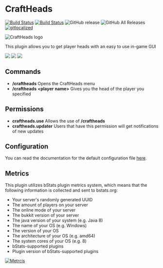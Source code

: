 CraftHeads
==========

[![Build Status](https://img.shields.io/travis/com/ursinn/craftheads?logo=travis)](https://travis-ci.com/ursinn/CraftHeads)
[![Build Status](https://img.shields.io/jenkins/build?jobUrl=https%3A%2F%2Fci.filli-it.ch%2Fjob%2Fursinn%2Fjob%2FSpigot%2Fjob%2FCraftHeads%2Fjob%2Fmaster%2F&logo=jenkins)](https://ci.filli-it.ch/job/ursinn/job/Spigot/job/CraftHeads/job/master/)
![GitHub release](https://img.shields.io/github/release/ursinn/CraftHeads.svg?logo=github)
![GitHub All Releases](https://img.shields.io/github/downloads/ursinn/CraftHeads/total.svg?logo=github)
[![gitlocalized ](https://gitlocalize.com/repo/3812/whole_project/badge.svg)](https://gitlocalize.com/repo/3812/)

![CraftHeads logo](http://i.imgur.com/WqkRLhF.png)

This plugin allows you to get player heads with an easy to use in-game GUI

![](http://i.imgur.com/qaC7lmA.png)
![](http://i.imgur.com/RbqMbRu.png)
![](http://i.imgur.com/PWqekGh.png)

## **Commands**
* **/craftheads** Opens the CraftHeads menu
* **/craftheads** **<player** **name>** Gives you the head of the player you specified

## **Permissions**
* **craftheads.use** Allows the use of **/craftheads**
* **craftheads.updater** Users that have this permission will get notifications of new updates

## **Configuration**
You can read the documentation for the default configuration file [here](https://github.com/ursinn/CraftHeads/blob/master/src/main/resources/config.yml).

## **Metrics**
This plugin utilizes bStats plugin metrics system, which means that the following information is collected and sent to bstats.org:
* Your server's randomly generated UUID
* The amount of players on your server
* The online mode of your server
* The bukkit version of your server
* The java version of your system (e.g. Java 8)
* The name of your OS (e.g. Windows)
* The version of your OS
* The architecture of your OS (e.g. amd64)
* The system cores of your OS (e.g. 8)
* bStats-supported plugins
* Plugin version of bStats-supported plugins

[![Metrcis](https://bstats.org/signatures/bukkit/CraftHeads.svg)](https://bstats.org/plugin/bukkit/CraftHeads/3033)
